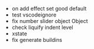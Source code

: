 -   on add effect set good default
-   test vscodeignore
-   fix number slider object Object
-   check liquify indent level
-   xstate
-   fix generate buildins
